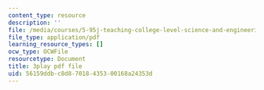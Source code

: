```yaml
---
content_type: resource
description: ''
file: /media/courses/5-95j-teaching-college-level-science-and-engineering-fall-2015/56159ddbc8d87018435300168a24353d_I7_PfCBBcFI.pdf
file_type: application/pdf
learning_resource_types: []
ocw_type: OCWFile
resourcetype: Document
title: 3play pdf file
uid: 56159ddb-c8d8-7018-4353-00168a24353d
---
```

